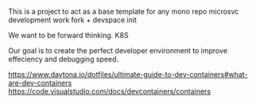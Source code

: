 

This is a project to act as a base template for any mono repo microsvc development work
fork + devspace init

We want to be forward thinking. 
K8S 

Our goal is to create the perfect developer environment to improve effeciency and debugging speed.



https://www.daytona.io/dotfiles/ultimate-guide-to-dev-containers#what-are-dev-containers
https://code.visualstudio.com/docs/devcontainers/containers
